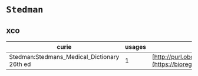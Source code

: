 # `Stedman`
## xco
| curie                                       |   usages | nodes                                                                                                           |
|---------------------------------------------|----------|-----------------------------------------------------------------------------------------------------------------|
| Stedman:Stedmans_Medical_Dictionary 26th ed |        1 | [http://purl.obolibrary.org/obo/XCO:0000607](https://bioregistry.io/http://purl.obolibrary.org/obo/XCO:0000607) |
